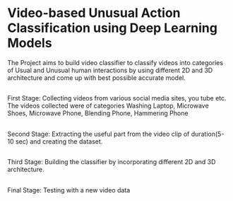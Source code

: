 # Video-based Unusual Action Classification using Deep Learning Models         
The Project aims to build video classifier to classify videos into categories of Usual and Unusual human interactions by using different 2D and 3D architecture and come up with best possible accurate model.
##
First Stage: Collecting videos from various social media sites, you tube etc. The videos collected were of categories  Washing Laptop, Microwave Shoes, Microwave Phone, Blending Phone, Hammering Phone
##
Second Stage: Extracting the useful part from the video clip of duration(5-10 sec) and creating the dataset.
##
Third Stage: Building the classifier by incorporating different 2D and 3D architecture.
##
Final Stage: Testing with a new video data
